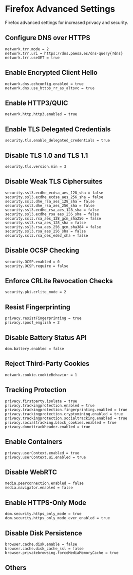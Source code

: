 # Firefox Advanced Settings

Firefox advanced settings for increased privacy and security.

## Configure DNS over HTTPS

    network.trr.mode = 2
    network.trr.uri = https://dns.paesa.es/dns-query{?dns}
    network.trr.useGET = true

## Enable Encrypted Client Hello

    network.dns.echconfig.enabled = true
    network.dns.use_https_rr_as_altsvc = true

## Enable HTTP3/QUIC

    network.http.http3.enabled = true

## Enable TLS Delegated Credentials

    security.tls.enable_delegated_credentials = true

## Disable TLS 1.0 and TLS 1.1

    security.tls.version.min = 3

## Disable Weak TLS Ciphersuites

    security.ssl3.ecdhe_ecdsa_aes_128_sha = false
    security.ssl3.ecdhe_ecdsa_aes_256_sha = false
    security.ssl3.dhe_rsa_aes_128_sha = false
    security.ssl3.dhe_rsa_aes_256_sha = false
    security.ssl3.ecdhe_rsa_aes_128_sha = false
    security.ssl3.ecdhe_rsa_aes_256_sha = false
    security.ssl3.rsa_aes_128_gcm_sha256 = false
    security.ssl3.rsa_aes_128_sha = false
    security.ssl3.rsa_aes_256_gcm_sha384 = false
    security.ssl3.rsa_aes_256_sha = false
    security.ssl3.rsa_des_ede3_sha = false

## Disable OCSP Checking

    security.OCSP.enabled = 0
    security.OCSP.require = false

## Enforce CRLite Revocation Checks

    security.pki.crlite_mode = 2

## Resist Fingerprinting

    privacy.resistFingerprinting = true
    privacy.spoof_english = 2

## Disable Battery Status API

    dom.battery.enabled = false

## Reject Third-Party Cookies

    network.cookie.cookieBehavior = 1

## Tracking Protection

    privacy.firstparty.isolate = true
    privacy.trackingprotection.enabled = true
    privacy.trackingprotection.fingerprinting.enabled = true
    privacy.trackingprotection.cryptomining.enabled = true
    privacy.trackingprotection.socialtracking.enabled = true
    privacy.socialtracking.block_cookies.enabled = true
    privacy.donottrackheader.enabled = true

## Enable Containers

    privacy.userContext.enabled = true
    privacy.userContext.ui.enabled = true

## Disable WebRTC

    media.peerconnection.enabled = false
    media.navigator.enabled = false

## Enable HTTPS-Only Mode

    dom.security.https_only_mode = true
    dom.security.https_only_mode_ever_enabled = true

## Disable Disk Persistence

    browser.cache.disk.enable = false
    browser.cache.disk_cache_ssl = false
    browser.privatebrowsing.forceMediaMemoryCache = true

## Others
